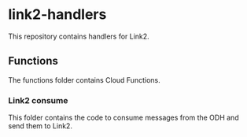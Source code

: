 # link2-handlers
This repository contains handlers for Link2.

## Functions
The functions folder contains Cloud Functions.

### Link2 consume
This folder contains the code to consume messages from the ODH and send them to Link2.
